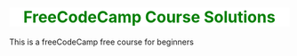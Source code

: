 <center>
<h1 style="color:green; background:#fff;">FreeCodeCamp Course Solutions</h1>
</center>
<p>This is a freeCodeCamp free course for beginners</p>